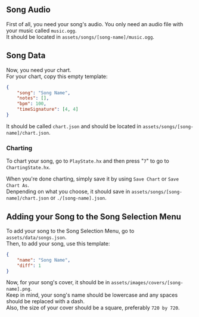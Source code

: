 ## Song Audio
First of all, you need your song's audio. You only need an audio file with your music called `music.ogg`. <br>
It should be located in `assets/songs/[song-name]/music.ogg`.

## Song Data
Now, you need your chart. <br>
For your chart, copy this empty template:
```json
{
    "song": "Song Name",
    "notes": [],
    "bpm": 100,
    "timeSignature": [4, 4]
}
```
It should be called `chart.json` and should be located in `assets/songs/[song-name]/chart.json`.

### Charting
To chart your song, go to `PlayState.hx` and then press "`7`" to go to `ChartingState.hx`.

When you're done charting, simply save it by using `Save Chart` or `Save Chart As`. <br> 
Denpending on what you choose, it should save in `assets/songs/[song-name]/chart.json` or `./[song-name].json`.

## Adding your Song to the Song Selection Menu
To add your song to the Song Selection Menu, go to `assets/data/songs.json`. <br>
Then, to add your song, use this template:
```json
{
    "name": "Song Name",
    "diff": 1
}
```

Now, for your song's cover, it should be in `assets/images/covers/[song-name].png`. <br>
Keep in mind, your song's name should be lowercase and any spaces should be replaced with a dash. <br>
Also, the size of your cover should be a square, preferably `720 by 720`.